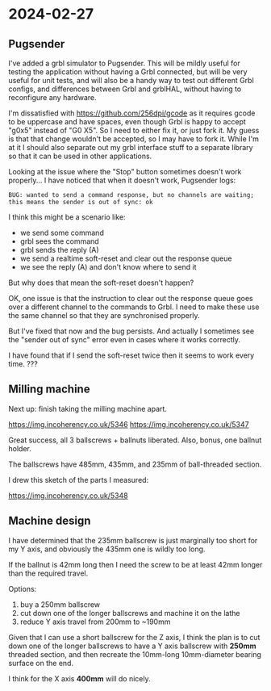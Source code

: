 # 2024-02-27

## Pugsender

I've added a grbl simulator to Pugsender. This will be mildly useful for testing the application without having a Grbl
connected, but will be very useful for unit tests, and will also be a handy way to test out different Grbl configs,
and differences between Grbl and grblHAL, without having to reconfigure any hardware.

I'm dissatisfied with https://github.com/256dpi/gcode as it requires gcode to be uppercase and have spaces, even though
Grbl is happy to accept "g0x5" instead of "G0 X5". So I need to either fix it, or just fork it. My guess is that that
change wouldn't be accepted, so I may have to fork it. While I'm at it I should also separate out my grbl interface
stuff to a separate library so that it can be used in other applications.

Looking at the issue where the "Stop" button sometimes doesn't work properly... I have noticed that when
it doesn't work, Pugsender logs:

    BUG: wanted to send a command response, but no channels are waiting; this means the sender is out of sync: ok

I think this might be a scenario like:

 * we send some command
 * grbl sees the command
 * grbl sends the reply (A)
 * we send a realtime soft-reset and clear out the response queue
 * we see the reply (A) and don't know where to send it

But why does that mean the soft-reset doesn't happen?

OK, one issue is that the instruction to clear out the response queue goes over a different channel to the commands
to Grbl. I need to make these use the same channel so that they are synchronised properly.

But I've fixed that now and the bug persists. And actually I sometimes see the "sender out of sync" error even
in cases where it works correctly.

I have found that if I send the soft-reset twice then it seems to work every time. ???

## Milling machine

Next up: finish taking the milling machine apart.

https://img.incoherency.co.uk/5346
https://img.incoherency.co.uk/5347

Great success, all 3 ballscrews + ballnuts liberated. Also, bonus, one ballnut holder.

The ballscrews have 485mm, 435mm, and 235mm of ball-threaded section.

I drew this sketch of the parts I measured:

https://img.incoherency.co.uk/5348

## Machine design

I have determined that the 235mm ballscrew is just marginally too short for my Y axis, and obviously
the 435mm one is wildly too long.

If the ballnut is 42mm long then I need the screw to be at least 42mm longer than the required travel.

Options:

1. buy a 250mm ballscrew
2. cut down one of the longer ballscrews and machine it on the lathe
3. reduce Y axis travel from 200mm to ~190mm

Given that I can use a short ballscrew for the Z axis, I think the plan is to cut down one of the longer ballscrews
to have a Y axis ballscrew with **250mm** threaded section,
and then recreate the 10mm-long 10mm-diameter bearing surface on the end.

I think for the X axis **400mm** will do nicely.
